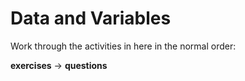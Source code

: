 # Data and Variables

Work through the activities in here in the normal order:

**exercises** -> **questions**
